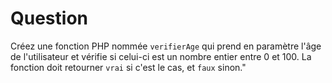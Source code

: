 # Question
Créez une fonction PHP nommée `verifierAge` qui prend en paramètre l'âge de l'utilisateur et vérifie si celui-ci est un nombre entier entre 0 et 100. 
La fonction doit retourner `vrai` si c'est le cas, et `faux` sinon."